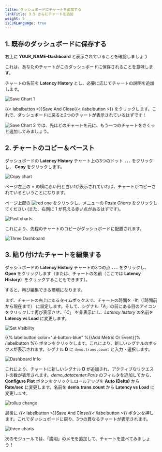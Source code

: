 ```yaml
---
title: ダッシュボードにチャートを追加する
linkTitle: 3.5 さらにチャートを追加
weight: 5
isCJKLanguage: true
---
```


## 1. 既存のダッシュボードに保存する

右上に **YOUR_NAME-Dashboard** と表示されていることを確認しましょう

これは、あなたのチャートがこのダッシュボードに保存されることを意味します。

チャートの名前を **Latency History** とし、必要に応じてチャートの説明を追加します。

![Save Chart 1](../../images/M-MoreCharts-1.png)

{{< labelbutton  >}}Save And Close{{< /labelbutton >}} をクリックします。これで、ダッシュボードに戻ると2つのチャートが表示されているはずです！

![Save Chart 2](../../images/M-MoreCharts-2.png)
では、先ほどのチャートを元に、もう一つのチャートをさくっと追加してみましょう。

## 2. チャートのコピー＆ペースト

ダッシュボードの **Latency History** チャート上の3つのドット **`...`** をクリックし、 **Copy** をクリックします。

![Copy chart](../../images/M-MoreCharts-3.png)

ページ左上の **+** の横に赤い円と白い1が表示されていれば、チャートがコピーされているということになります。

ページ上部の ![red one](../../images/M-MoreCharts-4.png) をクリックし、メニューの *Paste Charts* をクリックしてください (また、右側に 1 が見える赤い点があるはずです)。

![Past charts](../../images/M-MoreCharts-5.png)

これにより、先程のチャートのコピーがダッシュボードに配置されます。

![Three Dashboard](../../images/M-MoreCharts-6.png)

## 3. 貼り付けたチャートを編集する

ダッシュボードの **Latency History** チャートの3つの点 **`...`** をクリックし、**Open** をクリックします（または、チャートの名前（ここでは **Latency History**）をクリックすることもできます）。

すると、再び編集できる環境になります。

まず、チャートの右上にあるタイムボックスで、チャートの時間を -1h（1時間前から現在まで） に設定します。そして、シグナル「*A*」の前にある目のアイコンをクリックして再び表示させ、「*C*」 を非表示にし、*Latency history* の名前を **Latency vs Load** に変更します。

![Set Visibility](../../images/M-MoreCharts-7.png)

{{% labelbutton color="ui-button-blue" %}}Add Metric Or Event{{% /labelbutton %}} ボタンをクリックします。これにより、新しいシグナルのボックスが表示されます。シグナル **D** に `demo.trans.count` と入力・選択します。

![Dashboard Info](../../images/M-MoreCharts-8.png)

これにより、チャートに新しいシグナル **D** が追加され、アクティブなリクエストの数が表示されます。*demo_datacenter:Paris* のフィルタを追加してから、 **Configure Plot** ボタンをクリックしロールアップを **Auto (Delta)** から **Rate/sec** に変更します。名前を **demo.trans.count** から **Latency vs Load** に変更します。

![rollup change](../../images/M-MoreCharts-9.png)

最後に {{< labelbutton  >}}Save And Close{{< /labelbutton >}} ボタンを押します。これでダッシュボードに戻り、3つの異なるチャートが表示されます。

![three charts](../../images/M-MoreCharts-10.png)

次のモジュールでは、「説明」のメモを追加して、チャートを並べてみましょう！
